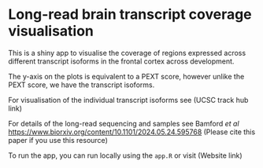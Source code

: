 # Long-read brain transcript coverage visualisation

This is a shiny app to visualise the coverage of regions expressed across different transcript isoforms in the frontal cortex across development.

The y-axis on the plots is equivalent to a PEXT score, however unlike the PEXT score, we have the transcript isoforms.

For visualisation of the individual transcript isoforms see (UCSC track hub link)

For details of the long-read sequencing and samples see Bamford *et al* https://www.biorxiv.org/content/10.1101/2024.05.24.595768 (Please cite this paper if you use this resource)

To run the app, you can run locally using the `app.R` or visit (Website link)
